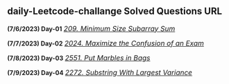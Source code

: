 ## daily-Leetcode-challange Solved Questions URL

**(7/6/2023) Day-01** <a href="https://leetcode.com/problems/minimum-size-subarray-sum/submissions/987722968/" target="_blank" style="font-size: 16px;dispaly:inline-block;">_209. Minimum Size Subarray Sum_</a> <br/>

**(7/7/2023) Day-02** <a href="https://leetcode.com/problems/maximize-the-confusion-of-an-exam/submissions/988798092/" target="_blank" style="font-size: 16px;dispaly:inline-block;">_2024. Maximize the Confusion of an Exam_</a> <br/>

**(7/8/2023) Day-03** <a href="https://leetcode.com/problems/put-marbles-in-bags/submissions/989035135/" target="_blank" style="font-size: 16px;dispaly:inline-block;">_2551. Put Marbles in Bags_</a> <br/>

**(7/9/2023) Day-04** <a href="https://leetcode.com/problems/substring-with-largest-variance/submissions/989911270/" target="_blank" style="font-size: 16px;dispaly:inline-block;">_2272. Substring With Largest Variance_</a> <br/>
